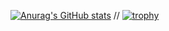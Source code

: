 

[![Anurag's GitHub stats](https://github-readme-stats.vercel.app/api?username=ABF7470&show_icons=true&theme=radical)](https://github.com/anuraghazra/github-readme-stats)
//
[![trophy](https://github-profile-trophy.vercel.app/?username=ABF7470)](https://github.com/ryo-ma/github-profile-trophy)

